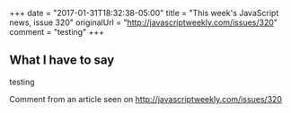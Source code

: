 +++
date = "2017-01-31T18:32:38-05:00"
title = "This week's JavaScript news, issue 320"
originalUrl = "http://javascriptweekly.com/issues/320"
comment = "testing"
+++

## What I have to say

testing

Comment from an article seen on http://javascriptweekly.com/issues/320

